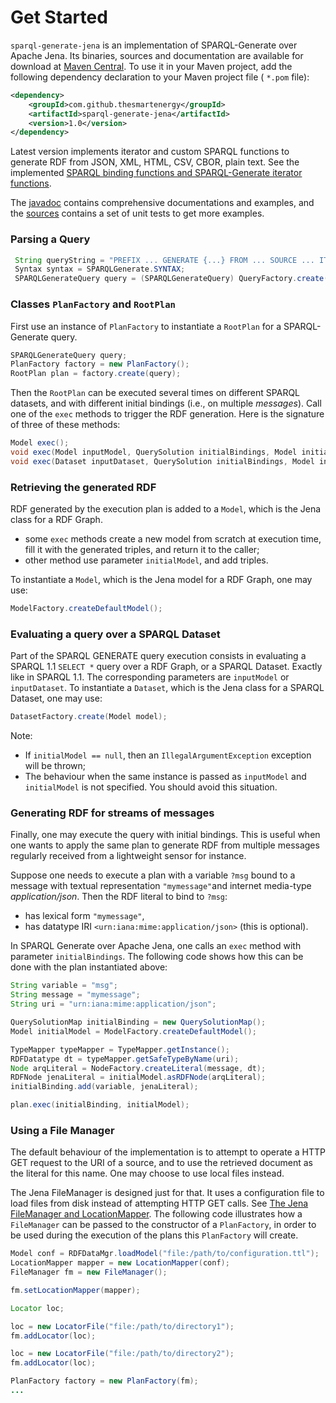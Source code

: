 # Get Started

`sparql-generate-jena` is an implementation of SPARQL-Generate over Apache Jena. Its binaries, sources and documentation are available for download at [Maven Central](http://search.maven.org/#search%7Cga%7C1%7Csparql-generate-jena%22). To use it in your Maven project, add the following dependency declaration to your Maven project file ( `*.pom` file):
 
```xml
<dependency>
    <groupId>com.github.thesmartenergy</groupId>
    <artifactId>sparql-generate-jena</artifactId>
    <version>1.0</version>
</dependency>
```

Latest version implements iterator and custom SPARQL functions to generate RDF from JSON, XML, HTML, CSV, CBOR, plain text. See the implemented [SPARQL binding functions and SPARQL-Generate iterator functions](functions.html). 

The [javadoc](http://w3id.org/sparql-generate/apidocs/index.html) contains comprehensive documentations and examples, and the [sources](http://search.maven.org/#search%7Cga%7C1%7Csparql-generate-jena) contains a set of unit tests to get more examples. 

### Parsing a Query

```java
 String queryString = "PREFIX ... GENERATE {...} FROM ... SOURCE ... ITERATOR ... WHERE {...}";
 Syntax syntax = SPARQLGenerate.SYNTAX;
 SPARQLGenerateQuery query = (SPARQLGenerateQuery) QueryFactory.create(queryString, syntax);
```

### Classes `PlanFactory` and `RootPlan`

First use an instance of `PlanFactory` to instantiate a `RootPlan` for a SPARQL-Generate query.

```java
SPARQLGenerateQuery query;
PlanFactory factory = new PlanFactory();
RootPlan plan = factory.create(query);
```

Then the `RootPlan` can be executed several times on different SPARQL datasets, and with different initial bindings (i.e., on multiple _messages_). Call one of the `exec` methods to trigger the RDF generation. Here is the signature of three of these methods:

```java
Model exec();
void exec(Model inputModel, QuerySolution initialBindings, Model initialModel);
void exec(Dataset inputDataset, QuerySolution initialBindings, Model initialModel);
```

### Retrieving the generated RDF

RDF generated by the execution plan is added to a `Model`, which is the Jena class for a RDF Graph.

- some `exec` methods create a new model from scratch at execution time, fill it with the generated triples, and return it to the caller;
- other method use parameter `initialModel`, and add triples. 

To instantiate a `Model`, which is the Jena model for a RDF Graph, one may use:

```java
ModelFactory.createDefaultModel();
```


### Evaluating a query over a SPARQL Dataset

Part of the SPARQL GENERATE query execution consists in evaluating a SPARQL 1.1 `SELECT *` query over a RDF Graph, or a SPARQL Dataset. Exactly like in SPARQL 1.1. The corresponding parameters are `inputModel` or `inputDataset`. To instantiate a `Dataset`, which is the Jena class for a SPARQL Dataset, one may use:

```java
DatasetFactory.create(Model model);
```

Note:

- If `initialModel == null`, then an `IllegalArgumentException` exception will be thrown;
- The behaviour when the same instance is passed as `inputModel` and `initialModel` is not specified. You should avoid this situation.


### Generating RDF for streams of messages

Finally, one may execute the query with initial bindings. This is useful when one wants to apply the same plan to generate RDF from multiple messages regularly received from a lightweight sensor for instance. 

Suppose one needs to execute a plan with a variable `?msg` bound to a message with textual representation `"mymessage"`and internet media-type _application/json_. Then the RDF literal to bind to `?msg`:

- has lexical form `"mymessage"`,
- has datatype IRI `<urn:iana:mime:application/json>` (this is optional).

In SPARQL Generate over Apache Jena, one calls an `exec` method with parameter `initialBindings`. The following code shows how this can be done with the plan instantiated above:

```java
String variable = "msg";
String message = "mymessage";
String uri = "urn:iana:mime:application/json";

QuerySolutionMap initialBinding = new QuerySolutionMap();
Model initialModel = ModelFactory.createDefaultModel();

TypeMapper typeMapper = TypeMapper.getInstance();
RDFDatatype dt = typeMapper.getSafeTypeByName(uri);
Node arqLiteral = NodeFactory.createLiteral(message, dt);
RDFNode jenaLiteral = initialModel.asRDFNode(arqLiteral);
initialBinding.add(variable, jenaLiteral);

plan.exec(initialBinding, initialModel);
```


### Using a File Manager

The default behaviour of the implementation is to attempt to operate a HTTP GET request to the URI of a source, and to use the retrieved document as the literal for this name. One may choose to use local files instead.

The Jena FileManager is designed just for that. It uses a configuration file to load files from disk instead of attempting HTTP GET calls. See
[The Jena FileManager and LocationMapper](https://jena.apache.org/documentation/notes/file-manager.html). The following code illustrates how a `FileManager` can be passed to the constructor of a `PlanFactory`, in order to be used during the execution of the plans this `PlanFactory` will create.

```java
Model conf = RDFDataMgr.loadModel("file:/path/to/configuration.ttl");
LocationMapper mapper = new LocationMapper(conf);
FileManager fm = new FileManager();

fm.setLocationMapper(mapper);

Locator loc;

loc = new LocatorFile("file:/path/to/directory1");
fm.addLocator(loc);

loc = new LocatorFile("file:/path/to/directory2");
fm.addLocator(loc);

PlanFactory factory = new PlanFactory(fm);
...

```

